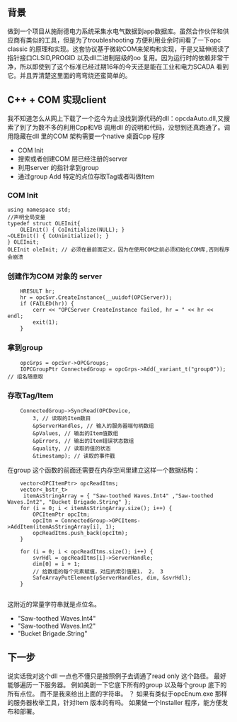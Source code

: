 
## 背景 ##
做到一个项目从施耐德电力系统采集水电气数据到app数据库。虽然合作伙伴和供应商有类似的工具，但是为了troubleshooting 方便利用业余时间看了一下opc classic 的原理和实现。这套协议基于微软COM来架构和实现，于是又延伸阅读了指针接口CLSID,PROGID 以及dll二进制层级的oo 复用。因为运行时的依赖非常干净，所以即使到了这个标准已经过期16年的今天还是能在工业和电力SCADA 看到它。并且弄清楚这里面的弯弯绕还蛮简单的。

## C++ + COM 实现client ##
我不知道怎么从网上下载了一个迄今为止没找到源代码的dll：opcdaAuto.dll,又搜索了到了为数不多的利用Cpp和VB 调用dll 的说明和代码，没想到还真跑通了。调用隐藏在dll 里的COM 架构需要一个native 桌面Cpp 程序
+ COM Init
+ 搜索或者创建COM 层已经注册的server
+ 利用server 的指针拿到group
+ 通过group Add 特定的点位存取Tag或者叫做Item

### COM Init ###

```
using namespace std;
//声明全局变量
typedef struct OLEInit{
	OLEInit() { CoInitialize(NULL); }
~OLEInit() { CoUninitialize(); }
} OLEInit;
OLEInit oleInit; // 必须在最前面定义，因为在使用COM之前必须初始化COM库,否则程序会崩溃

```

### 创建作为COM 对象的 server ###

```
	HRESULT hr;
	hr = opcSvr.CreateInstance(__uuidof(OPCServer));
	if (FAILED(hr)) {
		cerr << "OPCServer CreateInstance failed, hr = " << hr << endl;
		exit(1);
	}

```

### 拿到group ###

```
	opcGrps = opcSvr->OPCGroups;
	IOPCGroupPtr ConnectedGroup = opcGrps->Add(_variant_t("group0")); // 组名随意取

```

### 存取Tag/Item ###
```
	ConnectedGroup->SyncRead(OPCDevice,
		3, // 读取的Item数目
		&pServerHandles, // 输入的服务器端句柄数组
		&pValues, // 输出的Item值数组
		&pErrors, // 输出的Item错误状态数组
		&quality, // 读取的值的状态
		&timestamp); // 读取的事件戳

```

在group 这个函数的前面还需要在内存空间里建立这样一个数据结构：

```
	vector<OPCItemPtr> opcReadItms;
	vector<_bstr_t>
	 itemAsStringArray = { "Saw-toothed Waves.Int4" ,"Saw-toothed Waves.Int2", "Bucket Brigade.String" };
	for (i = 0; i < itemAsStringArray.size(); i++) {
		OPCItemPtr opcItm;
		opcItm = ConnectedGroup->OPCItems->AddItem(itemAsStringArray[i], 1);
		opcReadItms.push_back(opcItm);
	}

	for (i = 0; i < opcReadItms.size(); i++) {
		svrHdl = opcReadItms[i]->ServerHandle;
		dim[0] = i + 1;
		// 给数组的每个元素赋值，对应的索引值是1， 2， 3
		SafeArrayPutElement(pServerHandles, dim, &svrHdl);
	}


```

这附近的常量字符串就是点位名。
- "Saw-toothed Waves.Int4" 
- "Saw-toothed Waves.Int2"
- "Bucket Brigade.String"

## 下一步 ##
说实话我对这个dll 一点也不懂只是按照例子去调通了read only 这个路径。
最好能够遍历一下服务器。
例如美剧一下它底下所有的group 以及每个group 底下的所有点位。
而不是我来给出上面的字符串。
？
如果有类似于opcEnum.exe 那样的服务器枚举工具，针对Item 版本的有吗。
如果做一个Installer 程序，能方便发布和部署。